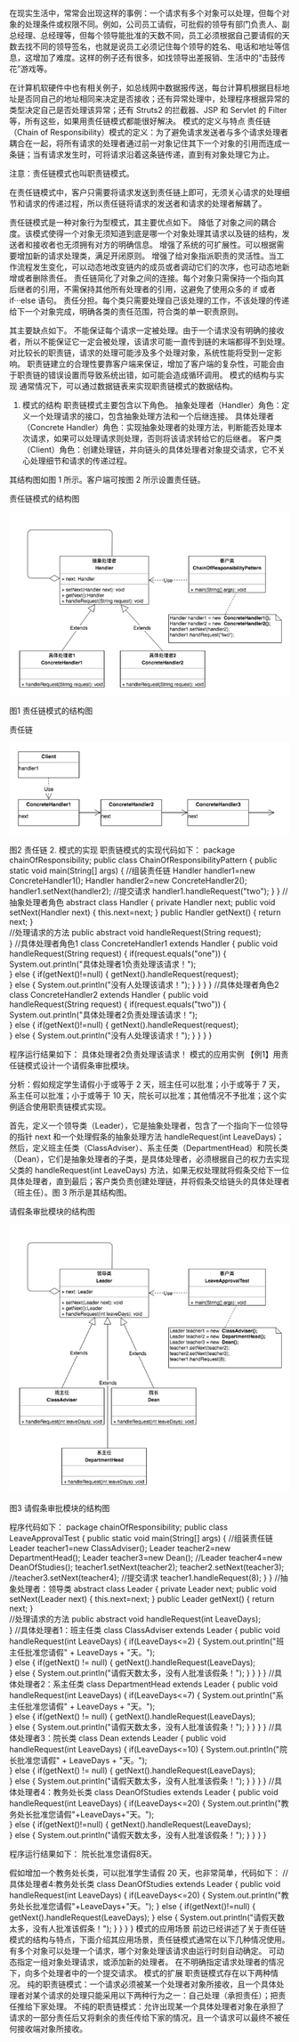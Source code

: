 在现实生活中，常常会出现这样的事例：一个请求有多个对象可以处理，但每个对象的处理条件或权限不同。例如，公司员工请假，可批假的领导有部门负责人、副总经理、总经理等，但每个领导能批准的天数不同，员工必须根据自己要请假的天数去找不同的领导签名，也就是说员工必须记住每个领导的姓名、电话和地址等信息，这增加了难度。这样的例子还有很多，如找领导出差报销、生活中的“击鼓传花”游戏等。

在计算机软硬件中也有相关例子，如总线网中数据报传送，每台计算机根据目标地址是否同自己的地址相同来决定是否接收；还有异常处理中，处理程序根据异常的类型决定自己是否处理该异常；还有 Struts2 的拦截器、JSP 和 Servlet 的 Filter 等，所有这些，如果用责任链模式都能很好解决。
模式的定义与特点
责任链（Chain of Responsibility）模式的定义：为了避免请求发送者与多个请求处理者耦合在一起，将所有请求的处理者通过前一对象记住其下一个对象的引用而连成一条链；当有请求发生时，可将请求沿着这条链传递，直到有对象处理它为止。

注意：责任链模式也叫职责链模式。

在责任链模式中，客户只需要将请求发送到责任链上即可，无须关心请求的处理细节和请求的传递过程，所以责任链将请求的发送者和请求的处理者解耦了。

责任链模式是一种对象行为型模式，其主要优点如下。
降低了对象之间的耦合度。该模式使得一个对象无须知道到底是哪一个对象处理其请求以及链的结构，发送者和接收者也无须拥有对方的明确信息。
增强了系统的可扩展性。可以根据需要增加新的请求处理类，满足开闭原则。
增强了给对象指派职责的灵活性。当工作流程发生变化，可以动态地改变链内的成员或者调动它们的次序，也可动态地新增或者删除责任。
责任链简化了对象之间的连接。每个对象只需保持一个指向其后继者的引用，不需保持其他所有处理者的引用，这避免了使用众多的 if 或者 if···else 语句。
责任分担。每个类只需要处理自己该处理的工作，不该处理的传递给下一个对象完成，明确各类的责任范围，符合类的单一职责原则。

其主要缺点如下。
不能保证每个请求一定被处理。由于一个请求没有明确的接收者，所以不能保证它一定会被处理，该请求可能一直传到链的末端都得不到处理。
对比较长的职责链，请求的处理可能涉及多个处理对象，系统性能将受到一定影响。
职责链建立的合理性要靠客户端来保证，增加了客户端的复杂性，可能会由于职责链的错误设置而导致系统出错，如可能会造成循环调用。
模式的结构与实现
通常情况下，可以通过数据链表来实现职责链模式的数据结构。
1. 模式的结构
职责链模式主要包含以下角色。
抽象处理者（Handler）角色：定义一个处理请求的接口，包含抽象处理方法和一个后继连接。
具体处理者（Concrete Handler）角色：实现抽象处理者的处理方法，判断能否处理本次请求，如果可以处理请求则处理，否则将该请求转给它的后继者。
客户类（Client）角色：创建处理链，并向链头的具体处理者对象提交请求，它不关心处理细节和请求的传递过程。

其结构图如图 1 所示。客户端可按图 2 所示设置责任链。

责任链模式的结构图

![avator](责任链模式的结构图.png)

图1 责任链模式的结构图


责任链

![avator](责任链.png)

图2 责任链
2. 模式的实现
职责链模式的实现代码如下：
package chainOfResponsibility;
public class ChainOfResponsibilityPattern
{
    public static void main(String[] args)
    {
        //组装责任链 
        Handler handler1=new ConcreteHandler1(); 
        Handler handler2=new ConcreteHandler2(); 
        handler1.setNext(handler2); 
        //提交请求 
        handler1.handleRequest("two");
    }
}
//抽象处理者角色
abstract class Handler
{
    private Handler next;
    public void setNext(Handler next)
    {
        this.next=next; 
    }
    public Handler getNext()
    { 
        return next; 
    }   
    //处理请求的方法
    public abstract void handleRequest(String request);       
}
//具体处理者角色1
class ConcreteHandler1 extends Handler
{
    public void handleRequest(String request)
    {
        if(request.equals("one")) 
        {
            System.out.println("具体处理者1负责处理该请求！");       
        }
        else
        {
            if(getNext()!=null) 
            {
                getNext().handleRequest(request);             
            }
            else
            {
                System.out.println("没有人处理该请求！");
            }
        } 
    } 
}
//具体处理者角色2
class ConcreteHandler2 extends Handler
{
    public void handleRequest(String request)
    {
        if(request.equals("two")) 
        {
            System.out.println("具体处理者2负责处理该请求！");       
        }
        else
        {
            if(getNext()!=null) 
            {
                getNext().handleRequest(request);             
            }
            else
            {
                System.out.println("没有人处理该请求！");
            }
        } 
    }
}

程序运行结果如下：
具体处理者2负责处理该请求！
模式的应用实例
【例1】用责任链模式设计一个请假条审批模块。

分析：假如规定学生请假小于或等于 2 天，班主任可以批准；小于或等于 7 天，系主任可以批准；小于或等于 10 天，院长可以批准；其他情况不予批准；这个实例适合使用职责链模式实现。

首先，定义一个领导类（Leader），它是抽象处理者，包含了一个指向下一位领导的指针 next 和一个处理假条的抽象处理方法 handleRequest(int LeaveDays)；然后，定义班主任类（ClassAdviser）、系主任类（DepartmentHead）和院长类（Dean），它们是抽象处理者的子类，是具体处理者，必须根据自己的权力去实现父类的 handleRequest(int LeaveDays) 方法，如果无权处理就将假条交给下一位具体处理者，直到最后；客户类负责创建处理链，并将假条交给链头的具体处理者（班主任）。图 3 所示是其结构图。

请假条审批模块的结构图


![avator](请假条审批模块的结构图.png)


图3 请假条审批模块的结构图

程序代码如下：
package chainOfResponsibility;
public class LeaveApprovalTest
{
    public static void main(String[] args)
    {
        //组装责任链 
        Leader teacher1=new ClassAdviser();
        Leader teacher2=new DepartmentHead();
        Leader teacher3=new Dean();
        //Leader teacher4=new DeanOfStudies();
        teacher1.setNext(teacher2);
        teacher2.setNext(teacher3);
        //teacher3.setNext(teacher4);
        //提交请求 
        teacher1.handleRequest(8);
    }
}
//抽象处理者：领导类
abstract class Leader
{
    private Leader next;
    public void setNext(Leader next)
    {
        this.next=next; 
    }
    public Leader getNext()
    { 
        return next; 
    }   
    //处理请求的方法
    public abstract void handleRequest(int LeaveDays);       
}
//具体处理者1：班主任类
class ClassAdviser extends Leader
{
    public void handleRequest(int LeaveDays)
    {
        if(LeaveDays<=2) 
        {
            System.out.println("班主任批准您请假" + LeaveDays + "天。");       
        }
        else
        {
            if(getNext() != null) 
            {
                getNext().handleRequest(LeaveDays);             
            }
            else
            {
                  System.out.println("请假天数太多，没有人批准该假条！");
            }
        } 
    } 
}
//具体处理者2：系主任类
class DepartmentHead extends Leader
{
    public void handleRequest(int LeaveDays)
    {
        if(LeaveDays<=7) 
        {
            System.out.println("系主任批准您请假" + LeaveDays + "天。");       
        }
        else
        {
            if(getNext() != null) 
            {
                  getNext().handleRequest(LeaveDays);             
            }
            else
            {
                System.out.println("请假天数太多，没有人批准该假条！");
           }
        } 
    } 
}
//具体处理者3：院长类
class Dean extends Leader
{
    public void handleRequest(int LeaveDays)
    {
        if(LeaveDays<=10) 
        {
            System.out.println("院长批准您请假" + LeaveDays + "天。");       
        }
        else
        {
              if(getNext() != null) 
            {
                getNext().handleRequest(LeaveDays);             
            }
            else
            {
                  System.out.println("请假天数太多，没有人批准该假条！");
            }
        } 
    } 
}
//具体处理者4：教务处长类
class DeanOfStudies extends Leader
{
    public void handleRequest(int LeaveDays)
    {
        if(LeaveDays<=20) 
        {
            System.out.println("教务处长批准您请假"+LeaveDays+"天。");       
        }
        else
        {
              if(getNext()!=null) 
            {
                getNext().handleRequest(LeaveDays);          
            }
            else
            {
                  System.out.println("请假天数太多，没有人批准该假条！");
            }
        } 
    } 
}

程序运行结果如下：
院长批准您请假8天。

假如增加一个教务处长类，可以批准学生请假 20 天，也非常简单，代码如下：
//具体处理者4:教务处长类
class DeanOfStudies extends Leader
{
    public void handleRequest(int LeaveDays)
    {
        if(LeaveDays<=20)
        {
            System.out.println("教务处长批准您请假"+LeaveDays+"天。");
        }
        else
        {
            if(getNext()!=null)
            {
                getNext().handleRequest(LeaveDays);
            }
            else
            {
                System.out.println("请假天数太多，没有人批准该假条！");
            }
        }
    }
}
模式的应用场景
前边已经讲述了关于责任链模式的结构与特点，下面介绍其应用场景，责任链模式通常在以下几种情况使用。
有多个对象可以处理一个请求，哪个对象处理该请求由运行时刻自动确定。
可动态指定一组对象处理请求，或添加新的处理者。
在不明确指定请求处理者的情况下，向多个处理者中的一个提交请求。
模式的扩展
职责链模式存在以下两种情况。
纯的职责链模式：一个请求必须被某一个处理者对象所接收，且一个具体处理者对某个请求的处理只能采用以下两种行为之一：自己处理（承担责任）；把责任推给下家处理。
不纯的职责链模式：允许出现某一个具体处理者对象在承担了请求的一部分责任后又将剩余的责任传给下家的情况，且一个请求可以最终不被任何接收端对象所接收。